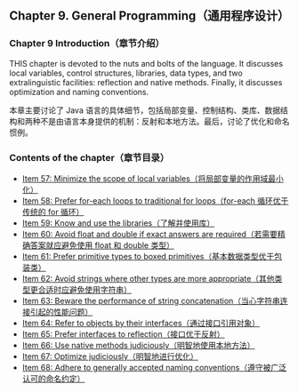 ## Chapter 9. General Programming（通用程序设计）

### Chapter 9 Introduction（章节介绍）

THIS chapter is devoted to the nuts and bolts of the language. It discusses local variables, control structures, libraries, data types, and two extralinguistic facilities: reflection and native methods. Finally, it discusses optimization and naming conventions.

本章主要讨论了 Java 语言的具体细节，包括局部变量、控制结构、类库、数据结构和两种不是由语言本身提供的机制：反射和本地方法。最后，讨论了优化和命名惯例。

### Contents of the chapter（章节目录）
- [Item 57: Minimize the scope of local variables（将局部变量的作用域最小化）](https://github.com/clxering/Effective-Java-3rd-edition-Chinese-English-bilingual/blob/master/Chapter-9/Chapter-9-Item-57-Minimize-the-scope-of-local-variables.md)
- [Item 58: Prefer for-each loops to traditional for loops（for-each 循环优于传统的 for 循环）](https://github.com/clxering/Effective-Java-3rd-edition-Chinese-English-bilingual/blob/master/Chapter-9/Chapter-9-Item-58-Prefer-for-each-loops-to-traditional-for-loops.md)
- [Item 59: Know and use the libraries（了解并使用库）](https://github.com/clxering/Effective-Java-3rd-edition-Chinese-English-bilingual/blob/master/Chapter-9/Chapter-9-Item-59-Know-and-use-the-libraries.md)
- [Item 60: Avoid float and double if exact answers are required（若需要精确答案就应避免使用 float 和 double 类型）](https://github.com/clxering/Effective-Java-3rd-edition-Chinese-English-bilingual/blob/master/Chapter-9/Chapter-9-Item-60-Avoid-float-and-double-if-exact-answers-are-required.md)
- [Item 61: Prefer primitive types to boxed primitives（基本数据类型优于包装类）](https://github.com/clxering/Effective-Java-3rd-edition-Chinese-English-bilingual/blob/master/Chapter-9/Chapter-9-Item-61-Prefer-primitive-types-to-boxed-primitives.md)
- [Item 62: Avoid strings where other types are more appropriate（其他类型更合适时应避免使用字符串）](https://github.com/clxering/Effective-Java-3rd-edition-Chinese-English-bilingual/blob/master/Chapter-9/Chapter-9-Item-62-Avoid-strings-where-other-types-are-more-appropriate.md)
- [Item 63: Beware the performance of string concatenation（当心字符串连接引起的性能问题）](https://github.com/clxering/Effective-Java-3rd-edition-Chinese-English-bilingual/blob/master/Chapter-9/Chapter-9-Item-63-Beware-the-performance-of-string-concatenation.md)
- [Item 64: Refer to objects by their interfaces（通过接口引用对象）](https://github.com/clxering/Effective-Java-3rd-edition-Chinese-English-bilingual/blob/master/Chapter-9/Chapter-9-Item-64-Refer-to-objects-by-their-interfaces.md)
- [Item 65: Prefer interfaces to reflection（接口优于反射）](https://github.com/clxering/Effective-Java-3rd-edition-Chinese-English-bilingual/blob/master/Chapter-9/Chapter-9-Item-65-Prefer-interfaces-to-reflection.md)
- [Item 66: Use native methods judiciously（明智地使用本地方法）](https://github.com/clxering/Effective-Java-3rd-edition-Chinese-English-bilingual/blob/master/Chapter-9/Chapter-9-Item-66-Use-native-methods-judiciously.md)
- [Item 67: Optimize judiciously（明智地进行优化）](https://github.com/clxering/Effective-Java-3rd-edition-Chinese-English-bilingual/blob/master/Chapter-9/Chapter-9-Item-67-Optimize-judiciously.md)
- [Item 68: Adhere to generally accepted naming conventions（遵守被广泛认可的命名约定）](https://github.com/clxering/Effective-Java-3rd-edition-Chinese-English-bilingual/blob/master/Chapter-9/Chapter-9-Item-68-Adhere-to-generally-accepted-naming-conventions.md)
